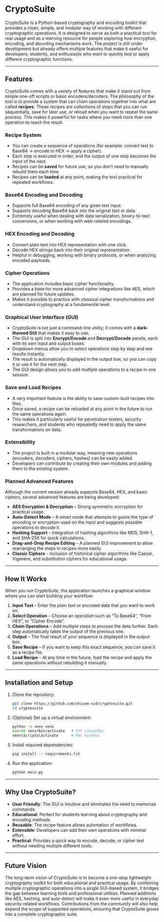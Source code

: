# CryptoSuite

CryptoSuite is a Python-based cryptography and encoding toolkit that provides a clean, simple, and modular way of working with different cryptographic operations. It is designed to serve as both a practical tool for real usage and as a learning resource for people exploring how encryption, encoding, and decoding mechanisms work. The project is still under development but already offers multiple features that make it useful for developers, students, and enthusiasts who want to quickly test or apply different cryptographic functions.

---

## Features

CryptoSuite comes with a variety of features that make it stand out from simple one-off scripts or basic encoders/decoders. The philosophy of the tool is to provide a system that can chain operations together into what are called **recipes**. These recipes are collections of steps that you can run sequentially, save for later use, or reload when you want to repeat the same process. This makes it powerful for tasks where you need more than one operation to reach the result.

### Recipe System
- You can create a sequence of operations (for example: convert text to Base64 → encode to HEX → apply a cipher).
- Each step is executed in order, and the output of one step becomes the input of the next.
- Recipes can be **saved** for future use, so you don’t need to manually rebuild them each time.
- Recipes can be **loaded** at any point, making the tool practical for repeated workflows.

### Base64 Encoding and Decoding
- Supports full Base64 encoding of any given text input.
- Supports decoding Base64 back into the original text or data.
- Extremely useful when dealing with data serialization, binary-to-text conversions, or when working with web-related encodings.

### HEX Encoding and Decoding
- Convert plain text into HEX representation with one click.
- Decode HEX strings back into their original representation.
- Helpful in debugging, working with binary protocols, or when analyzing encoded payloads.

### Cipher Operations
- The application includes basic cipher functionality.
- Provides a base for more advanced cipher integrations like AES, which are planned for future updates.
- Makes it possible to practice with classical cipher transformations and understand cryptography at a fundamental level.

### Graphical User Interface (GUI)
- CryptoSuite is not just a command-line utility; it comes with a **dark-themed GUI** that makes it easy to use.
- The GUI is split into **Encrypt/Encode** and **Decrypt/Decode** panels, each with its own input and output boxes.
- Dropdown menus allow you to select operations step by step and see results instantly.
- The result is automatically displayed in the output box, so you can copy it or use it for the next step.
- The GUI design allows you to add multiple operations to a recipe in one session.

### Save and Load Recipes
- A very important feature is the ability to save custom-built recipes into files.
- Once saved, a recipe can be reloaded at any point in the future to run the same operations again.
- This makes it particularly useful for penetration testers, security researchers, and students who repeatedly need to apply the same transformations on data.

### Extensibility
- The project is built in a modular way, meaning new operations (encoders, decoders, ciphers, hashes) can be easily added.
- Developers can contribute by creating their own modules and adding them to the existing system.

### Planned Advanced Features
Although the current version already supports Base64, HEX, and basic ciphers, several advanced features are being developed:
- **AES Encryption & Decryption** – Strong symmetric encryption for practical usage.
- **Auto-Detect Mode** – A smart mode that attempts to guess the type of encoding or encryption used on the input and suggests possible operations to decode it.
- **Hashing Support** – Integration of hashing algorithms like MD5, SHA-1, and SHA-256 for quick calculations.
- **Drag-and-Drop Recipe Editing** – A planned GUI improvement to allow rearranging the steps in recipes more easily.
- **Classic Ciphers** – Inclusion of historical cipher algorithms like Caesar, Vigenère, and substitution ciphers for educational usage.

---

## How It Works

When you run CryptoSuite, the application launches a graphical window where you can start building your workflow:

1. **Input Text** – Enter the plain text or encoded data that you want to work on.
2. **Select Operation** – Choose an operation such as “To Base64”, “From HEX”, or “Cipher Encode”.
3. **Chain Operations** – Add multiple steps to process the data further. Each step automatically takes the output of the previous one.
4. **Output** – The final result of your sequence is displayed in the output box.
5. **Save Recipe** – If you want to keep this exact sequence, you can save it as a recipe file.
6. **Load Recipe** – At any time in the future, load the recipe and apply the same operations without rebuilding it manually.

---

## Installation and Setup

1. Clone the repository:

   ```bash
   git clone https://github.com/shivam-sid/cryptosuite.git
   cd cryptosuite
   ```

2. (Optional) Set up a virtual environment:

   ```bash
   python -m venv venv
   source venv/bin/activate   # For Linux/Mac
   venv\Scripts\activate      # For Windows
   ```

3. Install required dependencies:

   ```bash
   pip install -r requirements.txt
   ```

4. Run the application:

   ```bash
   python main.py
   ```

---

## Why Use CryptoSuite?

- **User Friendly**: The GUI is intuitive and eliminates the need to memorize commands.
- **Educational**: Perfect for students learning about cryptography and encoding methods.
- **Reusable**: The recipe feature allows automation of workflows.
- **Extensible**: Developers can add their own operations with minimal effort.
- **Practical**: Provides a quick way to encode, decode, or cipher text without needing multiple different tools.

---

## Future Vision

The long-term vision of CryptoSuite is to become a one-stop lightweight cryptography toolkit for both educational and practical usage. By combining multiple cryptographic operations into a single GUI-based system, it bridges the gap between learning tools and professional utilities. Planned additions like AES, hashing, and auto-detect will make it even more useful in everyday security-related workflows. Contributions from the community will also help expand the scope of supported operations, ensuring that CryptoSuite grows into a complete cryptographic suite.
